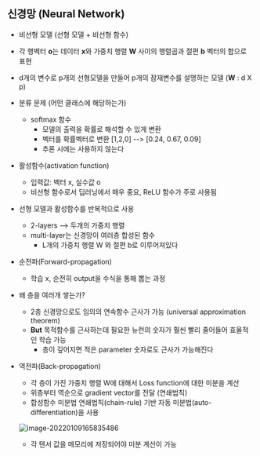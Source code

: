 ## 신경망 (Neural Network)

- 비선형 모델 (선형 모델 + 비선형 함수)
- 각 행벡터 **o**는 데이터 **x**와 가중치 행렬 **W** 사이의 행렬곱과 절편 **b** 벡터의 합으로 표현
- d개의 변수로 p개의 선형모델을 만들어 p개의 잠재변수를 설명하는 모델 (**W** : d X p)
- 분류 문제 (어떤 클래스에 해당하는가)
  - softmax 함수
    - 모델의 출력을 확률로 해석할 수 있게 변환
    - 벡터를 확률벡터로 변환 [1,2,0] --> [0.24, 0.67, 0.09]
    - 추론 시에는 사용하지 않는다
- 활성함수(activation function)
  - 입력값: 벡터 x, 실수값 o
  - 비선형 함수로서 딥러닝에서 매우 중요, ReLU 함수가 주로 사용됨
- 선형 모델과 활성함수를 반복적으로 사용
  - 2-layers --> 두개의 가중치 행렬
  - multi-layer는 신경망이 여러층 합성된 함수
    - L개의 가중치 행렬 W 와 절편 b로 이루어져있다
- 순전파(Forward-propagation)
  - 학습 x, 순전히 output을 수식을 통해 뽑는 과정 
- 왜 층을 여러개 쌓는가?
  - 2층 신경망으로도 임의의 연속함수 근사가 가능 (universal approximation theorem)
  - **But** 목적함수를 근사하는데 필요한 뉴런의 숫자가 훨씬 빨리 줄어들어 효율적인 학습 가능 
    - 층이 깊어지면 적은 parameter 숫자로도 근사가 가능해진다

- 역전파(Back-propagation)

  - 각 층이 가진 가중치 행렬 W에 대해서 Loss function에 대한 미분을 계산
  - 위층부터 역순으로 gradient vector를 전달 (연쇄법칙)
  - 합성함수 미분법 연쇄법칙(chain-rule) 기반 자동 미분법(auto-differentiation)을 사용

  ![image-20220109165835486](C:\Users\user\AppData\Roaming\Typora\typora-user-images\image-20220109165835486.png)

  - 각 텐서 값을 메모리에 저장되어야 미분 계산이 가능